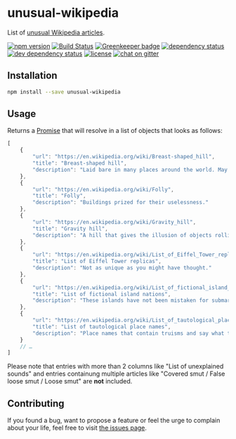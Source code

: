 # unusual-wikipedia

List of [unusual Wikipedia articles](https://en.wikipedia.org/wiki/Wikipedia:Unusual_articles).

[![npm version](https://img.shields.io/npm/v/unusual-wikipedia.svg)](https://www.npmjs.com/package/unusual-wikipedia)
[![Build Status](https://travis-ci.org/juliuste/unusual-wikipedia.svg?branch=master)](https://travis-ci.org/juliuste/unusual-wikipedia)
[![Greenkeeper badge](https://badges.greenkeeper.io/juliuste/unusual-wikipedia.svg)](https://greenkeeper.io/)
[![dependency status](https://img.shields.io/david/juliuste/unusual-wikipedia.svg)](https://david-dm.org/juliuste/unusual-wikipedia)
[![dev dependency status](https://img.shields.io/david/dev/juliuste/unusual-wikipedia.svg)](https://david-dm.org/juliuste/unusual-wikipedia#info=devDependencies)
[![license](https://img.shields.io/github/license/juliuste/unusual-wikipedia.svg?style=flat)](LICENSE)
[![chat on gitter](https://badges.gitter.im/juliuste.svg)](https://gitter.im/juliuste)

## Installation

```bash
npm install --save unusual-wikipedia
```

## Usage

Returns a [Promise](https://developer.mozilla.org/en-US/docs/Web/JavaScript/Reference/Global_Objects/promise) that will resolve in a list of objects that looks as follows:

```js
[
    {
        "url": "https://en.wikipedia.org/wiki/Breast-shaped_hill",
        "title": "Breast-shaped hill",
        "description": "Laid bare in many places around the world. May have given their name to Manchester."
    },
    {
        "url": "https://en.wikipedia.org/wiki/Folly",
        "title": "Folly",
        "description": "Buildings prized for their uselessness."
    },
    {
        "url": "https://en.wikipedia.org/wiki/Gravity_hill",
        "title": "Gravity hill",
        "description": "A hill that gives the illusion of objects rolling up it."
    },
    {
        "url": "https://en.wikipedia.org/wiki/List_of_Eiffel_Tower_replicas",
        "title": "List of Eiffel Tower replicas",
        "description": "Not as unique as you might have thought."
    },
    {
        "url": "https://en.wikipedia.org/wiki/List_of_fictional_island_nations",
        "title": "List of fictional island nations",
        "description": "These islands have not been mistaken for submarines."
    },
    {
        "url": "https://en.wikipedia.org/wiki/List_of_tautological_place_names",
        "title": "List of tautological place names",
        "description": "Place names that contain truisms and say what they are."
    }
    // …
]
```

Please note that entries with more than 2 columns like "List of unexplained sounds" and entries containung multiple articles like "Covered smut / False loose smut / Loose smut" are **not** included.

## Contributing

If you found a bug, want to propose a feature or feel the urge to complain about your life, feel free to visit [the issues page](https://github.com/juliuste/unusual-wikipedia/issues).
